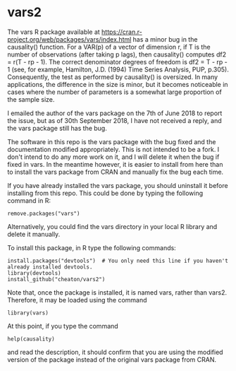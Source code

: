 # vars2
The vars R package available at https://cran.r-project.org/web/packages/vars/index.html has a minor bug in the causality() function. For a VAR(p) of a vector of dimension r, if T is the number of observations (after taking p lags), then causality()  computes df2 = r(T - rp - 1). The correct denominator degrees of freedom is df2 = T - rp - 1 (see, for example, Hamilton, J.D. (1994) Time Series Analysis, PUP, p.305). Consequently, the test as performed by causality() is oversized. In many applications, the difference in the size is minor, but it becomes noticeable in cases where the number of parameters is a somewhat large proportion of the sample size.

I emailed the author of the vars package on the 7th of June 2018 to report the issue, but as of 30th September 2018, I have not received a reply, and the vars package still has the bug.

The software in this repo is the vars package with the bug fixed and the documentation modified appropriately. This is not intended to be a fork. I don't intend to do any more work on it, and I will delete it when the bug if fixed in vars. In the meantime however, it is easier to install from here than to install the vars package from CRAN and manually fix the bug each time.

If you have already installed the vars package, you should uninstall it before installing from this repo. This could be done by typing the following command in R:
```
remove.packages("vars")
```
Alternatively, you could find the vars directory in your local R library and delete it manually.

To install this package, in R type the following commands:
```
install.packages("devtools")  # You only need this line if you haven't already installed devtools.
library(devtools)
install_github("cheaton/vars2")
```
Note that, once the package is installed, it is named vars, rather than vars2. Therefore, it may be loaded using the command
```
library(vars)
```
At this point, if you type the command
```
help(causality)
```
and read the description, it should confirm that you are using the modified version of the package instead of the original vars package from CRAN.
